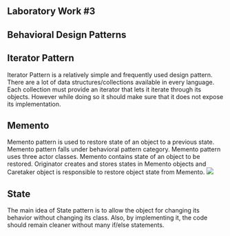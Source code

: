 Laboratory Work #3
--
Behavioral Design Patterns
--
Iterator Pattern
--
Iterator Pattern is a relatively simple and frequently used design pattern. There are a lot of data structures/collections available in every language. Each collection must provide an iterator that lets it iterate through its objects. However while doing so it should make sure that it does not expose its implementation.

Memento
--
Memento pattern is used to restore state of an object to a previous state. Memento pattern falls under behavioral pattern category.
Memento pattern uses three actor classes. Memento contains state of an object to be restored. Originator creates and stores states in Memento objects and Caretaker object is responsible to restore object state from Memento.
![](https://www.tutorialspoint.com/design_pattern/images/memento_pattern_uml_diagram.jpg)

State
--
The main idea of State pattern is to allow the object for changing its behavior without changing its class. Also, by implementing it, the code should remain cleaner without many if/else statements.
